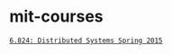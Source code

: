 # mit-courses
[`6.824: Distributed Systems Spring 2015`](http://nil.csail.mit.edu/6.824/2015/index.html)
